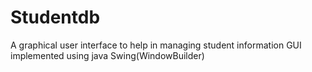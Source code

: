 # Studentdb
A graphical user interface to help in managing student information
GUI implemented using java Swing(WindowBuilder)

